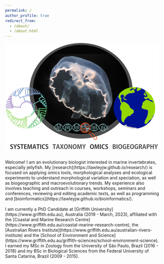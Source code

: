 ```yaml
---
permalink: /
author_profile: true
redirect_from: 
  - /about/
  - /about.html
---
```


<p align="center">
  <img width="500" height="345" src="/images/site-banner.png">
</p>
<br/>
Welcome! I am an evolutionary biologist interested in marine invertebrates, especially jellyfish. My [research](https://lawleyjw.github.io/research/) is focused on applying omics tools, morphological analyses and ecological experiments to understand morphological variation and speciation, as well as biogeographic and macroevolutionary trends. My experience also involves teaching and outreach in courses, workshops, seminars and conferences, reviewing and editing academic texts, as well as programming and [bioinformatics](https://lawleyjw.github.io/bioinformatics/).
<br/>
<br/>
I am currently a PhD Candidate at [Griffith University](https://www.griffith.edu.au), Australia (2019 - March, 2023), affiliated with the [Coastal and Marine Research Centre](https://www.griffith.edu.au/coastal-marine-research-centre), the [Australian Rivers Institute](https://www.griffith.edu.au/australian-rivers-institute) and the [School of Environment and Science](https://www.griffith.edu.au/griffith-sciences/school-environment-science). I earned my MSc in Zoology from the University of São Paulo, Brazil (2016 - 2018) and my BSc in Biological Sciences from the Federal University of Santa Catarina, Brazil (2009 - 2015).



